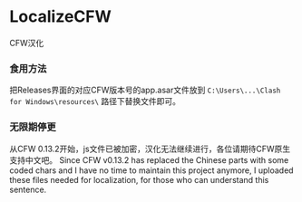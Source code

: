# LocalizeCFW
CFW汉化

### 食用方法

把Releases界面的对应CFW版本号的app.asar文件放到 `C:\Users\...\Clash for Windows\resources\` 路径下替换文件即可。

### 无限期停更
从CFW 0.13.2开始，js文件已被加密，汉化无法继续进行，各位请期待CFW原生支持中文吧。
Since CFW v0.13.2 has replaced the Chinese parts with some coded chars and I have no time to maintain this project anymore, I uploaded these files needed for localization, for those who can understand this sentence.
